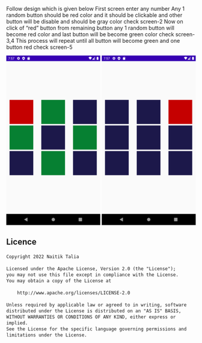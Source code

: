 Follow design which is given below 
First screen enter any number 
Any 1 random button should be red color and it should be clickable and other button will be disable and should be gray color check screen-2
Now on click of “red” button from remaining button any 1 random button will become red color and last button will be become green color check screen-3,4
This process will repeat until all button will become green and one button red check screen-5



<p dir="auto">
<img src="images/Screenshot_1656080871.png" width="250" height="450" style="max-width: 100%;">
<img src="images/Screenshot_1656080836.png" width="250" height="450" style="max-width: 100%;">
</p>



## Licence
```
Copyright 2022 Naitik Talia

Licensed under the Apache License, Version 2.0 (the "License");
you may not use this file except in compliance with the License.
You may obtain a copy of the License at

    http://www.apache.org/licenses/LICENSE-2.0

Unless required by applicable law or agreed to in writing, software
distributed under the License is distributed on an "AS IS" BASIS,
WITHOUT WARRANTIES OR CONDITIONS OF ANY KIND, either express or implied.
See the License for the specific language governing permissions and
limitations under the License.
```
